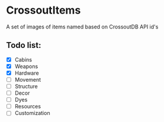 # CrossoutItems
A set of images of items named based on CrossoutDB API id's 


## Todo list:
 - [x] Cabins
 - [x] Weapons
 - [x] Hardware
 - [ ] Movement
 - [ ] Structure
 - [ ] Decor
 - [ ] Dyes
 - [ ] Resources
 - [ ] Customization
